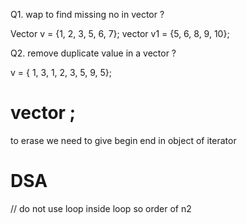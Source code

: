 Q1.  wap to find missing no in vector ? 

Vector <int> v = {1, 2, 3, 5, 6, 7}; 
vector <int> v1 = {5, 6, 8, 9, 10}; 

Q2.  remove duplicate value in a vector ? 

v = { 1, 3, 1, 2, 3, 5, 9, 5}; 



# vector  ; 

to erase we need to give begin  end   in  object of iterator  



#  DSA  
//  do not use loop inside loop    so    order of n2